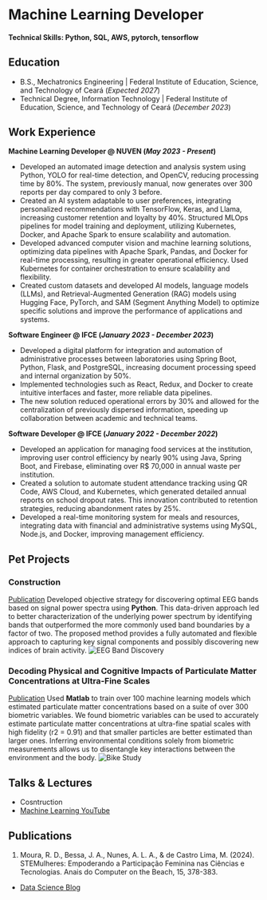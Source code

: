 # Machine Learning Developer

#### Technical Skills: Python, SQL, AWS, pytorch, tensorflow

## Education
- B.S., Mechatronics Engineering | Federal Institute of Education, Science, and Technology of Ceará (_Expected 2027_)								       		
- Technical Degree, Information Technology | Federal Institute of Education, Science, and Technology of Ceará (_December 2023_)

## Work Experience
**Machine Learning Developer @ NUVEN (_May 2023 - Present_)**
- Developed an automated image detection and analysis system using Python, YOLO for real-time detection, and OpenCV, reducing processing time by 80%. The system, previously manual, now generates over 300 reports per day compared to only 3 before.
- Created an AI system adaptable to user preferences, integrating personalized recommendations with TensorFlow, Keras, and Llama, increasing customer retention and loyalty by 40%. Structured MLOps pipelines for model training and deployment, utilizing Kubernetes, Docker, and Apache Spark to ensure scalability and automation.
- Developed advanced computer vision and machine learning solutions, optimizing data pipelines with Apache Spark, Pandas, and Docker for real-time processing, resulting in greater operational efficiency. Used Kubernetes for container orchestration to ensure scalability and flexibility.
- Created custom datasets and developed AI models, language models (LLMs), and Retrieval-Augmented Generation (RAG) models using Hugging Face, PyTorch, and SAM (Segment Anything Model) to optimize specific solutions and improve the performance of applications and systems.


**Software Engineer @ IFCE (_January 2023 - December 2023_)**
- Developed a digital platform for integration and automation of administrative processes between laboratories using Spring Boot, Python, Flask, and PostgreSQL, increasing document processing speed and internal organization by 50%.
- Implemented technologies such as React, Redux, and Docker to create intuitive interfaces and faster, more reliable data pipelines.
- The new solution reduced operational errors by 30% and allowed for the centralization of previously dispersed information, speeding up collaboration between academic and technical teams.


**Software Developer @ IFCE (_January 2022 - December 2022_)**
- Developed an application for managing food services at the institution, improving user control efficiency by nearly 90% using Java, Spring Boot, and Firebase, eliminating over R$ 70,000 in annual waste per institution.
- Created a solution to automate student attendance tracking using QR Code, AWS Cloud, and Kubernetes, which generated detailed annual reports on school dropout rates. This innovation contributed to retention strategies, reducing abandonment rates by 25%.
- Developed a real-time monitoring system for meals and resources, integrating data with financial and administrative systems using MySQL, Node.js, and Docker, improving management efficiency.





## Pet Projects
### Construction
[Publication](https://)
Developed objective strategy for discovering optimal EEG bands based on signal power spectra using **Python**. This data-driven approach led to better characterization of the underlying power spectrum by identifying bands that outperformed the more commonly used band boundaries by a factor of two. The proposed method provides a fully automated and flexible approach to capturing key signal components and possibly discovering new indices of brain activity.
![EEG Band Discovery](/assets/img/eeg_band_discovery.jpeg)

### Decoding Physical and Cognitive Impacts of Particulate Matter Concentrations at Ultra-Fine Scales
[Publication](https://www.mdpi.com/1424-8220/22/11/4240)
Used **Matlab** to train over 100 machine learning models which estimated particulate matter concentrations based on a suite of over 300 biometric variables. We found biometric variables can be used to accurately estimate particulate matter concentrations at ultra-fine spatial scales with high fidelity (r2 = 0.91) and that smaller particles are better estimated than larger ones. Inferring environmental conditions solely from biometric measurements allows us to disentangle key interactions between the environment and the body.
![Bike Study](/assets/img/bike_study.jpeg)




## Talks & Lectures
- Cosntruction
- [Machine Learning YouTube](https://youtube.com/@maryanecastrodev?si=epOVWQo6qU5mJ78c)

## Publications
1. Moura, R. D., Bessa, J. A., Nunes, A. L. A., & de Castro Lima, M. (2024). STEMulheres: Empoderando a Participação Feminina nas Ciências e Tecnologias. Anais do Computer on the Beach, 15, 378-383.


- [Data Science Blog](https://medium.com/@shawhin)